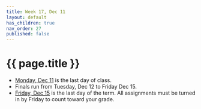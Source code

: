 ```yaml
---
title: Week 17, Dec 11
layout: default
has_children: true
nav_order: 27
published: false
---
```


# {{ page.title }}

- [Monday, Dec 11](monday.html) is the last day of class.
- Finals run from Tuesday, Dec 12 to Friday Dec 15.
- [Friday, Dec 15](friday.html) is the last day of the term. All assignments
  must be turned in by Friday to count toward your grade.

